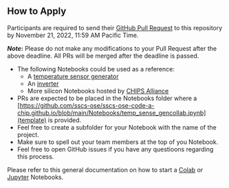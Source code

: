 ## How to Apply
Participants are required to send their [GitHub Pull Request](https://docs.github.com/en/pull-requests/collaborating-with-pull-requests/proposing-changes-to-your-work-with-pull-requests/about-pull-requests) to this repository by November 21, 2022, 11:59 AM Pacific Time. 

**_Note_:** Please do not make any modifications to your Pull Request after the above deadline. All PRs will be merged after the deadline is passed.
- The following Notebooks could be used as a reference:
  - A [temperature sensor generator](https://github.com/idea-fasoc/OpenFASOC/blob/main/docs/source/temp_sense_genCollab.ipynb)
  - An [inverter](https://developers.google.com/silicon/guides/digital-inverter-openlane)
  - More silicon Notebooks hosted by [CHIPS Alliance](https://github.com/chipsalliance/silicon-notebooks)
- PRs are expected to be placed in the Notebooks folder where a [https://github.com/sscs-ose/sscs-ose-code-a-chip.github.io/blob/main/Notebooks/temp_sense_gencollab.ipynb](template) is provided.
 - Feel free to create a subfolder for your Notebook with the name of the project.
 - Make sure to spell out your team members at the top of you Notebook.
 - Feel free to open GitHub issues if you have any questioons regarding this process.

Please refer to this general documentation on how to start a [Colab](https://colab.research.google.com/) or [Jupyter](https://jupyter-notebook.readthedocs.io/) Notebooks.
